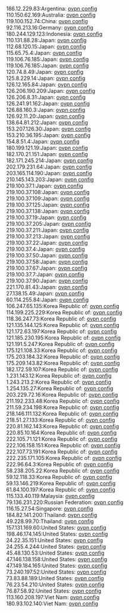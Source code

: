 186.12.229.83:Argentina: [ovpn config](vpn/186_12_229_83.ovpn)  
110.150.62.169:Australia: [ovpn config](vpn/110_150_62_169.ovpn)  
119.100.152.74:China: [ovpn config](vpn/119_100_152_74.ovpn)  
92.116.213.16:Germany: [ovpn config](vpn/92_116_213_16.ovpn)  
180.244.129.123:Indonesia: [ovpn config](vpn/180_244_129_123.ovpn)  
110.131.88.28:Japan: [ovpn config](vpn/110_131_88_28.ovpn)  
112.68.120.15:Japan: [ovpn config](vpn/112_68_120_15.ovpn)  
115.65.75.4:Japan: [ovpn config](vpn/115_65_75_4.ovpn)  
119.106.76.185:Japan: [ovpn config](vpn/119_106_76_185.ovpn)  
119.106.76.185:Japan: [ovpn config](vpn/119_106_76_185.ovpn)  
120.74.8.49:Japan: [ovpn config](vpn/120_74_8_49.ovpn)  
125.8.229.14:Japan: [ovpn config](vpn/125_8_229_14.ovpn)  
126.12.165.84:Japan: [ovpn config](vpn/126_12_165_84.ovpn)  
126.206.190.209:Japan: [ovpn config](vpn/126_206_190_209.ovpn)  
126.206.8.31:Japan: [ovpn config](vpn/126_206_8_31.ovpn)  
126.241.91.162:Japan: [ovpn config](vpn/126_241_91_162.ovpn)  
126.88.160.3:Japan: [ovpn config](vpn/126_88_160_3.ovpn)  
126.92.11.20:Japan: [ovpn config](vpn/126_92_11_20.ovpn)  
138.64.81.212:Japan: [ovpn config](vpn/138_64_81_212.ovpn)  
153.207.126.30:Japan: [ovpn config](vpn/153_207_126_30.ovpn)  
153.210.36.195:Japan: [ovpn config](vpn/153_210_36_195.ovpn)  
154.8.51.4:Japan: [ovpn config](vpn/154_8_51_4.ovpn)  
180.199.121.19:Japan: [ovpn config](vpn/180_199_121_19.ovpn)  
182.170.21.151:Japan: [ovpn config](vpn/182_170_21_151.ovpn)  
182.171.245.214:Japan: [ovpn config](vpn/182_171_245_214.ovpn)  
202.179.231.64:Japan: [ovpn config](vpn/202_179_231_64.ovpn)  
203.165.114.190:Japan: [ovpn config](vpn/203_165_114_190.ovpn)  
210.145.143.203:Japan: [ovpn config](vpn/210_145_143_203.ovpn)  
219.100.37.1:Japan: [ovpn config](vpn/219_100_37_1.ovpn)  
219.100.37.108:Japan: [ovpn config](vpn/219_100_37_108.ovpn)  
219.100.37.109:Japan: [ovpn config](vpn/219_100_37_109.ovpn)  
219.100.37.125:Japan: [ovpn config](vpn/219_100_37_125.ovpn)  
219.100.37.138:Japan: [ovpn config](vpn/219_100_37_138.ovpn)  
219.100.37.19:Japan: [ovpn config](vpn/219_100_37_19.ovpn)  
219.100.37.205:Japan: [ovpn config](vpn/219_100_37_205.ovpn)  
219.100.37.211:Japan: [ovpn config](vpn/219_100_37_211.ovpn)  
219.100.37.213:Japan: [ovpn config](vpn/219_100_37_213.ovpn)  
219.100.37.22:Japan: [ovpn config](vpn/219_100_37_22.ovpn)  
219.100.37.4:Japan: [ovpn config](vpn/219_100_37_4.ovpn)  
219.100.37.50:Japan: [ovpn config](vpn/219_100_37_50.ovpn)  
219.100.37.58:Japan: [ovpn config](vpn/219_100_37_58.ovpn)  
219.100.37.67:Japan: [ovpn config](vpn/219_100_37_67.ovpn)  
219.100.37.7:Japan: [ovpn config](vpn/219_100_37_7.ovpn)  
219.100.37.90:Japan: [ovpn config](vpn/219_100_37_90.ovpn)  
221.170.81.43:Japan: [ovpn config](vpn/221_170_81_43.ovpn)  
27.138.15.49:Japan: [ovpn config](vpn/27_138_15_49.ovpn)  
60.114.255.84:Japan: [ovpn config](vpn/60_114_255_84.ovpn)  
106.247.65.135:Korea Republic of: [ovpn config](vpn/106_247_65_135.ovpn)  
114.199.225.229:Korea Republic of: [ovpn config](vpn/114_199_225_229.ovpn)  
118.36.247.73:Korea Republic of: [ovpn config](vpn/118_36_247_73.ovpn)  
121.135.144.125:Korea Republic of: [ovpn config](vpn/121_135_144_125.ovpn)  
121.172.63.197:Korea Republic of: [ovpn config](vpn/121_172_63_197.ovpn)  
121.185.230.195:Korea Republic of: [ovpn config](vpn/121_185_230_195.ovpn)  
121.191.5.247:Korea Republic of: [ovpn config](vpn/121_191_5_247.ovpn)  
175.121.108.33:Korea Republic of: [ovpn config](vpn/175_121_108_33.ovpn)  
175.203.184.32:Korea Republic of: [ovpn config](vpn/175_203_184_32.ovpn)  
175.209.143.82:Korea Republic of: [ovpn config](vpn/175_209_143_82.ovpn)  
182.172.59.107:Korea Republic of: [ovpn config](vpn/182_172_59_107.ovpn)  
1.231.143.12:Korea Republic of: [ovpn config](vpn/1_231_143_12.ovpn)  
1.243.213.2:Korea Republic of: [ovpn config](vpn/1_243_213_2.ovpn)  
1.254.135.27:Korea Republic of: [ovpn config](vpn/1_254_135_27.ovpn)  
203.229.72.16:Korea Republic of: [ovpn config](vpn/203_229_72_16.ovpn)  
211.192.233.48:Korea Republic of: [ovpn config](vpn/211_192_233_48.ovpn)  
211.59.234.198:Korea Republic of: [ovpn config](vpn/211_59_234_198.ovpn)  
218.146.111.132:Korea Republic of: [ovpn config](vpn/218_146_111_132.ovpn)  
218.51.27.133:Korea Republic of: [ovpn config](vpn/218_51_27_133.ovpn)  
220.81.162.143:Korea Republic of: [ovpn config](vpn/220_81_162_143.ovpn)  
220.85.10.164:Korea Republic of: [ovpn config](vpn/220_85_10_164.ovpn)  
222.105.71.121:Korea Republic of: [ovpn config](vpn/222_105_71_121.ovpn)  
222.106.158.151:Korea Republic of: [ovpn config](vpn/222_106_158_151.ovpn)  
222.107.73.191:Korea Republic of: [ovpn config](vpn/222_107_73_191.ovpn)  
222.235.171.105:Korea Republic of: [ovpn config](vpn/222_235_171_105.ovpn)  
222.96.64.3:Korea Republic of: [ovpn config](vpn/222_96_64_3.ovpn)  
58.238.205.22:Korea Republic of: [ovpn config](vpn/58_238_205_22.ovpn)  
59.12.118.33:Korea Republic of: [ovpn config](vpn/59_12_118_33.ovpn)  
59.13.146.219:Korea Republic of: [ovpn config](vpn/59_13_146_219.ovpn)  
61.84.100.197:Korea Republic of: [ovpn config](vpn/61_84_100_197.ovpn)  
115.133.40.119:Malaysia: [ovpn config](vpn/115_133_40_119.ovpn)  
79.136.231.220:Russian Federation: [ovpn config](vpn/79_136_231_220.ovpn)  
116.15.27.54:Singapore: [ovpn config](vpn/116_15_27_54.ovpn)  
184.82.141.200:Thailand: [ovpn config](vpn/184_82_141_200.ovpn)  
49.228.99.70:Thailand: [ovpn config](vpn/49_228_99_70.ovpn)  
157.131.169.60:United States: [ovpn config](vpn/157_131_169_60.ovpn)  
198.46.174.145:United States: [ovpn config](vpn/198_46_174_145.ovpn)  
24.22.35.151:United States: [ovpn config](vpn/24_22_35_151.ovpn)  
24.255.4.244:United States: [ovpn config](vpn/24_255_4_244.ovpn)  
45.48.130.53:United States: [ovpn config](vpn/45_48_130_53.ovpn)  
47.146.138.158:United States: [ovpn config](vpn/47_146_138_158.ovpn)  
47.149.184.165:United States: [ovpn config](vpn/47_149_184_165.ovpn)  
73.240.197.52:United States: [ovpn config](vpn/73_240_197_52.ovpn)  
73.83.88.189:United States: [ovpn config](vpn/73_83_88_189.ovpn)  
76.23.54.210:United States: [ovpn config](vpn/76_23_54_210.ovpn)  
76.87.58.92:United States: [ovpn config](vpn/76_87_58_92.ovpn)  
113.160.208.197:Viet Nam: [ovpn config](vpn/113_160_208_197.ovpn)  
180.93.102.140:Viet Nam: [ovpn config](vpn/180_93_102_140.ovpn)  
